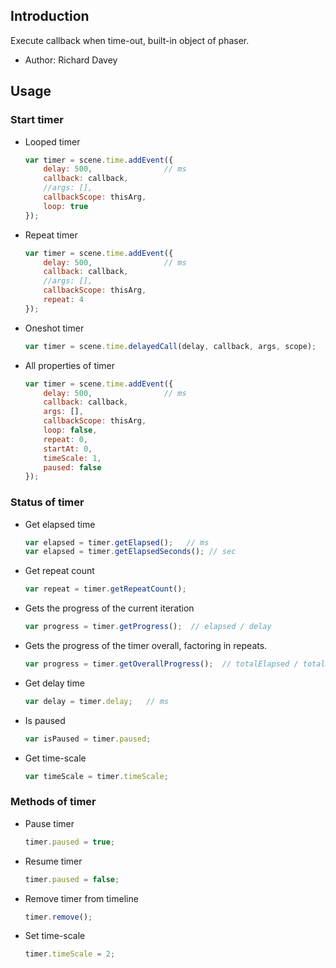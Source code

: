 ## Introduction

Execute callback when time-out, built-in object of phaser.

- Author: Richard Davey

## Usage

### Start timer

- Looped timer

    ```javascript
    var timer = scene.time.addEvent({
        delay: 500,                // ms
        callback: callback,
        //args: [],
        callbackScope: thisArg,
        loop: true
    });
    ```

- Repeat timer

    ```javascript
    var timer = scene.time.addEvent({
        delay: 500,                // ms
        callback: callback,
        //args: [],
        callbackScope: thisArg,
        repeat: 4
    });
    ```

- Oneshot timer

    ```javascript
    var timer = scene.time.delayedCall(delay, callback, args, scope);  // delay in ms
    ```

- All properties of timer

    ```javascript
    var timer = scene.time.addEvent({
        delay: 500,                // ms
        callback: callback,
        args: [],
        callbackScope: thisArg,
        loop: false,
        repeat: 0,
        startAt: 0,
        timeScale: 1,
        paused: false
    });
    ```

### Status of timer

- Get elapsed time

    ```javascript
    var elapsed = timer.getElapsed();   // ms
    var elapsed = timer.getElapsedSeconds(); // sec
    ```

- Get repeat count

    ```javascript
    var repeat = timer.getRepeatCount();
    ```

- Gets the progress of the current iteration

    ```javascript
    var progress = timer.getProgress();  // elapsed / delay
    ```

- Gets the progress of the timer overall, factoring in repeats.

    ```javascript
    var progress = timer.getOverallProgress();  // totalElapsed / totalDuration
    ```

- Get delay time

    ```javascript
    var delay = timer.delay;   // ms
    ```

- Is paused

    ```javascript
    var isPaused = timer.paused;
    ```

- Get time-scale

    ```javascript
    var timeScale = timer.timeScale;
    ```

### Methods of timer

- Pause timer
    ```javascript
    timer.paused = true;
    ```
- Resume timer
    ```javascript
    timer.paused = false;
    ```
- Remove timer from timeline
    ```javascript
    timer.remove();
    ```
- Set time-scale
    ```javascript
    timer.timeScale = 2;
    ```
